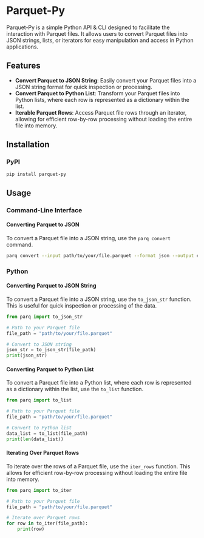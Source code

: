 # Parquet-Py

Parquet-Py is a simple Python API & CLI designed to facilitate the interaction with Parquet files. It allows users to convert Parquet files into JSON strings, lists, or iterators for easy manipulation and access in Python applications.

## Features

- **Convert Parquet to JSON String**: Easily convert your Parquet files into a JSON string format for quick inspection or processing.
- **Convert Parquet to Python List**: Transform your Parquet files into Python lists, where each row is represented as a dictionary within the list.
- **Iterable Parquet Rows**: Access Parquet file rows through an iterator, allowing for efficient row-by-row processing without loading the entire file into memory.

## Installation

### PyPI
`pip install parquet-py`

## Usage
### Command-Line Interface

#### Converting Parquet to JSON

To convert a Parquet file into a JSON string, use the `parq convert` command.

```bash
parq convert --input path/to/your/file.parquet --format json --output example.json
```

### Python

#### Converting Parquet to JSON String

To convert a Parquet file into a JSON string, use the `to_json_str` function. This is useful for quick inspection or processing of the data.

```python
from parq import to_json_str

# Path to your Parquet file
file_path = "path/to/your/file.parquet"

# Convert to JSON string
json_str = to_json_str(file_path)
print(json_str)
```

#### Converting Parquet to Python List

To convert a Parquet file into a Python list, where each row is represented as a dictionary within the list, use the `to_list` function.

```python
from parq import to_list

# Path to your Parquet file
file_path = "path/to/your/file.parquet"

# Convert to Python list
data_list = to_list(file_path)
print(len(data_list))
```

#### Iterating Over Parquet Rows

To iterate over the rows of a Parquet file, use the `iter_rows` function. This allows for efficient row-by-row processing without loading the entire file into memory.

```python
from parq import to_iter

# Path to your Parquet file
file_path = "path/to/your/file.parquet"

# Iterate over Parquet rows
for row in to_iter(file_path):
    print(row)
```
